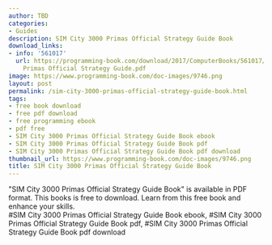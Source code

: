 ```yaml
---
author: TBD
categories:
- Guides
description: SIM City 3000 Primas Official Strategy Guide Book
download_links:
- info: '561017'
  url: https://programming-book.com/download/2017/ComputerBooks/561017/SIM City 3000
    Primas Official Strategy Guide.pdf
image: https://www.programming-book.com/doc-images/9746.png
layout: post
permalink: /sim-city-3000-primas-official-strategy-guide-book.html
tags:
- free book download
- free pdf download
- free programming ebook
- pdf free
- SIM City 3000 Primas Official Strategy Guide Book ebook
- SIM City 3000 Primas Official Strategy Guide Book pdf
- SIM City 3000 Primas Official Strategy Guide Book pdf download
thumbnail_url: https://www.programming-book.com/doc-images/9746.png
title: SIM City 3000 Primas Official Strategy Guide Book
---
```


 
<div class="item-desc text-justify">
  "SIM City 3000 Primas Official Strategy Guide Book" is available in PDF format. This books is free to download. Learn from this free book and enhance your skills.
  <br>
  #SIM City 3000 Primas Official Strategy Guide Book ebook, #SIM City 3000 Primas Official Strategy Guide Book pdf, #SIM City 3000 Primas Official Strategy Guide Book pdf download
</div>